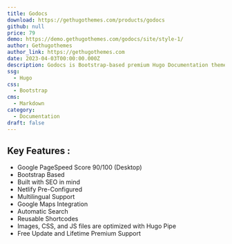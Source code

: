 ```yaml
---
title: Godocs
download: https://gethugothemes.com/products/godocs
github: null
price: 79
demo: https://demo.gethugothemes.com/godocs/site/style-1/
author: Gethugothemes
author_link: https://gethugothemes.com
date: 2023-04-03T00:00:00.000Z
description: Godocs is Bootstrap-based premium Hugo Documentation theme With 4 included layout
ssg:
  - Hugo
css:
  - Bootstrap
cms:
  - Markdown
category:
  - Documentation
draft: false
---
```



## Key Features :

- Google PageSpeed Score 90/100 (Desktop)
- Bootstrap Based
- Built with SEO in mind
- Netlify Pre-Configured
- Multilingual Support
- Google Maps Integration
- Automatic Search
- Reusable Shortcodes
- Images, CSS, and JS files are optimized with Hugo Pipe
- Free Update and Lifetime Premium Support
